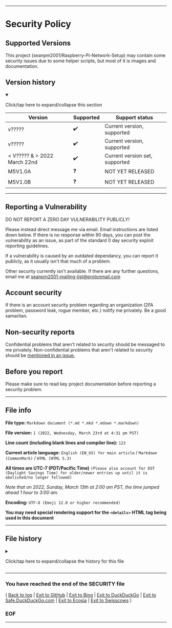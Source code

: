 
***

# Security Policy

## Supported Versions

This project (seanpm2001/Raspberry-Pi-Network-Setup) may contain some security issues due to some helper scripts, but most of it is images and documentation.

## Version history

<details open><summary><p lang="en">Click/tap here to expand/collapse this section</p></summary>

| Version | Supported          | Support status |
| ------- | ------------------ |-----------------|
| v?????    | :heavy_check_mark: | Current version, supported |
| v?????    | :heavy_check_mark: | Current version, supported |
| < V????? & > 2022 March 22nd  | :heavy_check_mark: | Current version set, supported |
| M5V1.0A | :question: | NOT YET RELEASED |
| M5V1.0B | :question: | NOT YET RELEASED |

</details>

***

## Reporting a Vulnerability

DO NOT REPORT A ZERO DAY VULNERABILITY PUBLICLY!

Please instead direct message me via email. Email instructions are listed down below. If there is no response within 90 days, you can post the vulnerability as an issue, as part of the standard 0 day security exploit reporting guidelines.

If a vulnerability is caused by an outdated dependancy, you can report it publicly, as it usually isn't that much of a problem.

Other security currently isn't available. If there are any further questions, email me at [seanpm2001-mailing-list@protonmail.com](mailto:seanpm2001-mailing-list@protonmail.com)

## Account security

If there is an account security problem regarding an organization (2FA problem, password leak, rogue member, etc.) notify me privately. Be a good samaritan.

## Non-security reports

Confidential problems that aren't related to security should be messaged to me privately. Non-confidential problems that aren't related to security should be [mentioned in an issue.](https://github.com/seanpm2001/Raspberry-Pi-Network-Setup/issues/)

## Before you report

Please make sure to read key project documentation before reporting a security problem.

***

## File info

**File type:** `Markdown document (*.md *.mkd *.mdown *.markdown)`

**File version:** `1 (2022, Wednesday, March 23rd at 4:31 pm PST)`

**Line count (including blank lines and compiler line):** `123`

**Current article language:** `English (EN_US) for main article` / `Markdown (CommonMark)` / `HTML (HTML 5.3)`

**All times are UTC-7 (PDT/Pacific Time)** `(Please also account for DST (Daylight Savings Time) for older/newer entries up until it is abolished/no longer followed)`

_Note that on 2022, Sunday, March 13th at 2:00 am PST, the time jumped ahead 1 hour to 3:00 am._

**Encoding:** `UTF-8 (Emoji 12.0 or higher recommended)`

**You may need special rendering support for the `<details>` HTML tag being used in this document**

***

## File history

<details><summary><p>Click/tap here to expand/collapse the history for this file</p></summary>

**Version 1 (2022, Wednesday, March 23rd at 4:31 pm)**

**This version was made by:** [@seanpm2001](https://github.com/seanpm2001/)

> Changes:

> * Started the file

> * Added the supported versions section

> * Added the version history section (accounting for the first 84/85 versions)

> * Added the reporting a vulnerability section

> * Added the file info section

> * Added the file history section

> * Added info regarding privately messaging me via email

> * Added info on account security problems

> * Added info on reporting other issues

> * Added info on what to do before reporting

> * Added the footer

> * No other changes in version 1

**Version 2 (Coming soon)**

> Changes:

> * Coming soon

> * No other changes in version 2

</details>

***

### You have reached the end of the SECURITY file

( [Back to top](#Top) | [Exit to GitHub](https://github.com) | [Exit to Bing](https://www.bing.com/) | [Exit to DuckDuckGo](https://duckduckgo.com/) | [Exit to Safe.DuckDuckGo.com](https://safe.duckduckgo.com/) | [Exit to Ecosia](https://www.ecosia.org) | [Exit to Swisscows](https://www.swisscows.com/) )

### EOF

***

